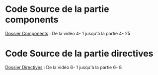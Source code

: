 # Code Source de la partie components

<a href="https://github.com/houdass/ng-football-app/tree/master/components" target="_blank">Dossier Components</a> : De la vidéo 4- 1 jusqu'à la partie 4- 25


# Code Source de la partie directives

<a href="https://github.com/houdass/ng-football-app/tree/master/directives" target="_blank">Dossier Directives</a> : De la vidéo 6- 1 jusqu'à la partie 6- 8
